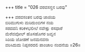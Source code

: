 +++
title = "026 ವರವಸನ್ತನ ಬರವು"

+++
ವರವಸಂತನ ಬರವು ಜಾಜಿಯ  
ಬಿರಿಮುಗುಳು ಮರಿದುಂಬಿಗಳ ನಯ  
ಸರದದನಿ ಕರಿಕಳಭಲೀಲೆ ನವೇಕ್ಷು ರಸಧಾರೆ   
ಮೆರೆವವೋಲ್ ಹೊಸಹೊಗರ ಜವ್ವನ  
ಸಿರಿಯ ಜೋಡಣೆ ಜನಮನವನಾ  
ವರಿಸಿದುದು ನಿಪ್ಪಸರದಲಿ ಪಾಂಚಾಲ ನಂದನೆಯ     ॥26॥